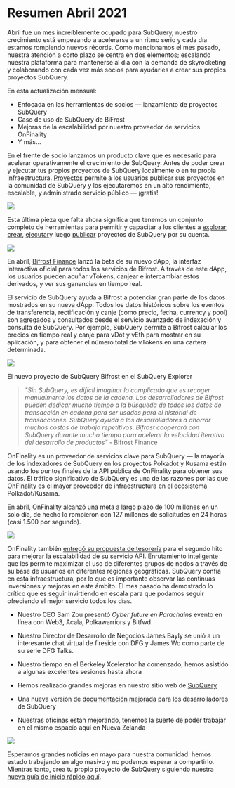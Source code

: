 # Resumen Abril 2021

Abril fue un mes increíblemente ocupado para SubQuery, nuestro crecimiento está empezando a acelerarse a un ritmo serio y cada día estamos rompiendo nuevos récords. Como mencionamos el mes pasado, nuestra atención a corto plazo se centra en dos elementos; escalando nuestra plataforma para mantenerse al día con la demanda de skyrocketing y colaborando con cada vez más socios para ayudarles a crear sus propios proyectos SubQuery.

En esta actualización mensual:

- Enfocada en las herramientas de socios — lanzamiento de proyectos SubQuery
- Caso de uso de SubQuery de BiFrost
- Mejoras de la escalabilidad por nuestro proveedor de servicios OnFinality
- Y más…

En el frente de socio lanzamos un producto clave que es necesario para acelerar operativamente el crecimiento de SubQuery. Antes de poder crear y ejecutar tus propios proyectos de SubQuery localmente o en tu propia infraestructura. [Proyectos](https://project.subquery.network/) permite a los usuarios publicar sus proyectos en la comunidad de SubQuery y los ejecutaremos en un alto rendimiento, escalable, y administrado servicio público — ¡gratis!

![](https://miro.medium.com/max/1400/0*zZkmiEq5g2BbAxfl)

Esta última pieza que falta ahora significa que tenemos un conjunto completo de herramientas para permitir y capacitar a los clientes a [explorar](https://explorer.subquery.network/), [crear](https://doc.subquery.network/quickstart.html), [ejecutar](https://doc.subquery.network/run/indexing_query.html)y luego [publicar](https://doc.subquery.network/publish/publish.html#benefits) proyectos de SubQuery por su cuenta.

![](https://miro.medium.com/max/1400/0*pDQgyo3phe2ZcMml)

En abril, [Bifrost Finance](https://bifrost.finance/) lanzó la beta de su nuevo dApp, la interfaz interactiva oficial para todos los servicios de Bifrost. A través de este dApp, los usuarios pueden acuñar vTokens, canjear e intercambiar estos derivados, y ver sus ganancias en tiempo real.

El servicio de SubQuery ayuda a Bifrost a potenciar gran parte de los datos mostrados en su nueva dApp. Todos los datos históricos sobre los eventos de transferencia, rectificación y canje (como precio, fecha, currency y pool) son agregados y consultados desde el servicio avanzado de indexación y consulta de SubQuery. Por ejemplo, SubQuery permite a Bifrost calcular los precios en tiempo real y canje para vDot y vEth para mostrar en su aplicación, y para obtener el número total de vTokens en una cartera determinada.

![](https://miro.medium.com/max/1400/0*heWoX8Kw1nm1iYd9)

El nuevo proyecto de SubQuery Bifrost en el SubQuery Explorer

> _"Sin SubQuery, es difícil imaginar lo complicado que es recoger manualmente los datos de la cadena. Los desarrolladores de Bifrost pueden dedicar mucho tiempo a la búsqueda de todos los datos de transacción en cadena para ser usados para el historial de transacciones. SubQuery ayuda a los desarrolladores a ahorrar muchos costos de trabajo repetitivos. Bifrost cooperará con SubQuery durante mucho tiempo para acelerar la velocidad iterativa del desarrollo de productos"_ - Bifrost Finance

OnFinality es un proveedor de servicios clave para SubQuery — la mayoría de los indexadores de SubQuery en los proyectos Polkadot y Kusama están usando los puntos finales de la API pública de OnFinality para obtener sus datos. El tráfico significativo de SubQuery es una de las razones por las que OnFinality es el mayor proveedor de infraestructura en el ecosistema Polkadot/Kusama.

En abril, OnFinality alcanzó una meta a largo plazo de 100 millones en un solo día, de hecho lo rompieron con 127 millones de solicitudes en 24 horas (casi 1.500 por segundo).

![](https://miro.medium.com/max/1400/0*FLq4vXluI9CTiBQ8)

OnFinality también [entregó su propuesta de tesorería](https://kusama.polkassembly.io/treasury/72) para el segundo hito para mejorar la escalabilidad de su servicio API. Enrutamiento inteligente que les permite maximizar el uso de diferentes grupos de nodos a través de su base de usuarios en diferentes regiones geográficas. SubQuery confía en esta infraestructura, por lo que es importante observar las continuas inversiones y mejoras en este ámbito. El mes pasado ha demostrado lo crítico que es seguir invirtiendo en escala para que podamos seguir ofreciendo el mejor servicio todos los días.

- Nuestro CEO Sam Zou presentó _Cyber future en Parachains_ evento en línea con Web3, Acala, Polkawarriors y Bitfwd

- Nuestro Director de Desarrollo de Negocios James Bayly se unió a un interesante chat virtual de fireside con DFG y James Wo como parte de su serie DFG Talks.

- Nuestro tiempo en el Berkeley Xcelerator ha comenzado, hemos asistido a algunas excelentes sesiones hasta ahora
- Hemos realizado grandes mejoras en nuestro sitio web de [SubQuery](https://subquery.network/)
- Una nueva versión de [documentación mejorada](https://doc.subquery.network/) para los desarrolladores de SubQuery
- Nuestras oficinas están mejorando, tenemos la suerte de poder trabajar en el mismo espacio aquí en Nueva Zelanda

![](https://miro.medium.com/max/1400/0*cOsJ2TLa4yqpY0Ig)

Esperamos grandes noticias en mayo para nuestra comunidad: hemos estado trabajando en algo masivo y no podemos esperar a compartirlo. Mientras tanto, crea tu propio proyecto de SubQuery siguiendo nuestra [nueva guía de inicio rápido aquí](https://doc.subquery.network/quickstart.html).
